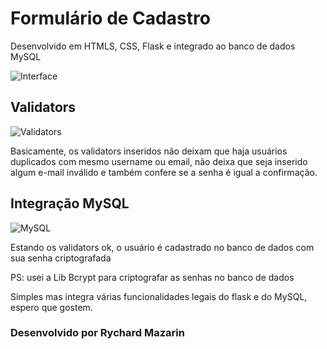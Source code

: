 <h1>Formulário de Cadastro</h1>
<p>Desenvolvido em HTMLS, CSS, Flask e integrado ao banco de dados MySQL</p>

![Interface](https://user-images.githubusercontent.com/98194579/185707053-28db23d8-49eb-49cf-8181-f96f56341d2c.png)

<h2>Validators</h2>

![Validators](https://user-images.githubusercontent.com/98194579/185708161-2cbf7dbd-a50a-4780-ba9d-50f17e3a460b.png)

<p>Basicamente, os validators inseridos não deixam que haja usuários duplicados com mesmo username ou email, não deixa que seja inserido algum e-mail inválido e também confere se a senha é igual a confirmação.</p>

<h2>Integração MySQL</h2>

![MySQL](https://user-images.githubusercontent.com/98194579/185709033-3f478e3a-30ae-4664-ad1d-9873aa9ddf77.png)

<p>Estando os validators ok, o usuário é cadastrado no banco de dados com sua senha criptografada</p>
<p>PS: usei a Lib Bcrypt para criptografar as senhas no banco de dados</p>

<p>Simples mas integra várias funcionalidades legais do flask e do MySQL, espero que gostem.</p>
<h3>Desenvolvido por Rychard Mazarin</h3>

